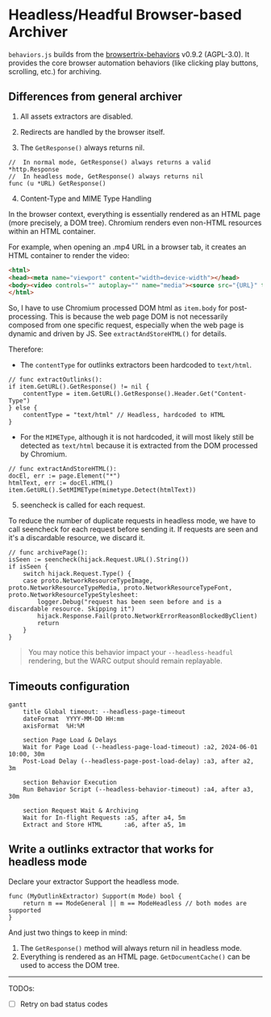 # Headless/Headful Browser-based Archiver

`behaviors.js` builds from the [browsertrix-behaviors](https://github.com/webrecorder/browsertrix-behaviors) v0.9.2 (AGPL-3.0). It provides the core browser automation behaviors (like clicking play buttons, scrolling, etc.) for archiving.

## Differences from general archiver

1. All assets extractors are disabled.

2. Redirects are handled by the browser itself.

3. The `GetResponse()` always returns nil.

```golang
//	In normal mode, GetResponse() always returns a valid *http.Response
//	In headless mode, GetResponse() always returns nil
func (u *URL) GetResponse()
```

4. Content-Type and MIME Type Handling

In the browser context, everything is essentially rendered as an HTML page (more precisely, a DOM tree). Chromium renders even non-HTML resources within an HTML container.

For example, when opening an .mp4 URL in a browser tab, it creates an HTML container to render the video:

```html
<html>
<head><meta name="viewport" content="width=device-width"></head>
<body><video controls="" autoplay="" name="media"><source src="{URL}" type="video/mp4"></video></body>
</html>
```

So, I have to use Chromium processed DOM html as `item.body` for post-processing. This is because the web page DOM is not necessarily composed from one specific request, especially when the web page is dynamic and driven by JS. See `extractAndStoreHTML()` for details.

Therefore:

- The `contentType` for outlinks extractors been hardcoded to `text/html`.

```golang
// func extractOutlinks():
if item.GetURL().GetResponse() != nil {
    contentType = item.GetURL().GetResponse().Header.Get("Content-Type")
} else {
    contentType = "text/html" // Headless, hardcoded to HTML
}
```
- For the `MIMEType`, although it is not hardcoded, it will most likely still be detected as `text/html` because it is extracted from the DOM processed by Chromium.

```golang
// func extractAndStoreHTML():
docEl, err := page.Element("*")
htmlText, err := docEl.HTML()
item.GetURL().SetMIMEType(mimetype.Detect(htmlText))
```

5. seencheck is called for each request.

To reduce the number of duplicate requests in headless mode, we have to call seencheck for each request before sending it.
If requests are seen and it's a discardable resource, we discard it.

```golang
// func archivePage():
isSeen := seencheck(hijack.Request.URL().String())
if isSeen {
	switch hijack.Request.Type() {
	case proto.NetworkResourceTypeImage, proto.NetworkResourceTypeMedia, proto.NetworkResourceTypeFont, proto.NetworkResourceTypeStylesheet:
		logger.Debug("request has been seen before and is a discardable resource. Skipping it")
		hijack.Response.Fail(proto.NetworkErrorReasonBlockedByClient)
		return
	}
}
```

> You may notice this behavior impact your `--headless-headful` rendering, but the WARC output should remain replayable.

## Timeouts configuration

```mermaid
gantt
    title Global timeout: --headless-page-timeout
    dateFormat  YYYY-MM-DD HH:mm
    axisFormat  %H:%M

    section Page Load & Delays
    Wait for Page Load (--headless-page-load-timeout) :a2, 2024-06-01 10:00, 30m
    Post-Load Delay (--headless-page-post-load-delay) :a3, after a2, 3m

    section Behavior Execution
    Run Behavior Script (--headless-behavior-timeout) :a4, after a3, 30m

    section Request Wait & Archiving
    Wait for In-flight Requests :a5, after a4, 5m
    Extract and Store HTML      :a6, after a5, 1m
```

## Write a outlinks extractor that works for headless mode

Declare your extractor Support the headless mode.

```golang
func (MyOutlinkExtractor) Support(m Mode) bool {
	return m == ModeGeneral || m == ModeHeadless // both modes are supported
}
```

And just two things to keep in mind:

1. The `GetResponse()` method will always return nil in headless mode.
2. Everything is rendered as an HTML page. `GetDocumentCache()` can be used to access the DOM tree.

---

TODOs:

- [ ] Retry on bad status codes

